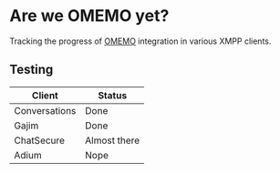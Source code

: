 # Are we OMEMO yet?

Tracking the progress of [OMEMO](http://conversations.im/omemo/) integration in various XMPP clients.

## Testing

| Client  | Status  |
|---------|---------|
| Conversations  | Done  |
| Gajim | Done |
| ChatSecure | Almost there |
| Adium | Nope |
